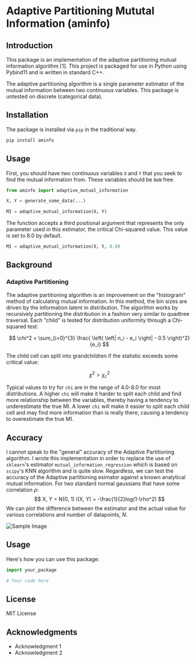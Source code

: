 # Adaptive Partitioning Mututal Information (aminfo)

## Introduction

This package is an implementation of the adaptive partitioning mutual information algorithm [1]. This project is packaged for use in Python using Pybind11 and is written in standard C++. 

The adaptive partitioning algorithm is a single parameter estimator of the mutual information between two continuous variables. This package is untested on discrete (categorical data).

## Installation

The package is installed via `pip` in the traditional way.

```bash
pip install aminfo
```

## Usage

First, you should have two continuous variables `X` and `Y` that you seek to find the mutual information from. These variables should be `NaN` free.
```python
from aminfo import adaptive_mutual_information

X, Y = generate_some_data(...)

MI = adaptive_mutual_information(X, Y)
```

The function accepts a third positional argument that represents the only parameter used in this estimator, the critical Chi-squared value. This value is set to 8.0 by default.

```python
MI = adaptive_mutual_information(X, Y, 8.0)
```

## Background
### Adaptive Partitioning
The adaptive partitioning algorithm is an improvement on the "histogram" method of calculating mutual information. In this method, the bin sizes are driven by the information latent in distribution. The algorithm works by recursively partitioning the distribution in a fashion very similar to quadtree traversal. Each "child" is tested for distribution uniformity through a Chi-squared test:

$$
\chi^2 = \sum_{i=0}^{3} \frac{ \left( \left| n_i - e_i \right| - 0.5 \right)^2}{e_i}
$$

The child cell can split into grandchildren if the statistic exceeds some critical value:

$$
\chi^2 > \chi^2_c
$$

Typical values to try for `chi` are in the range of 4.0-8.0 for most distributions. A higher `chi` will make it harder to split each child and find more relationship between the variables, thereby having a tendency to underestimate the true MI. A lower `chi` will make it easier to split each child cell and may find more information than is really there, causing a tendency to overestimate the true MI. 

## Accuracy

I cannot speak to the "general" accuracy of the Adaptive Partitioning algorithm. I wrote this implementation in order to replace the use of `sklearn`'s estimator `mutual_information_regression` which is based on `scipy`'s KNN algorithm and is quite slow. Regardless, we can test the accuracy of the Adaptive partitioning esimator against a known analytical mutual information. For two standard normal gaussians that have some correlation $\rho$:
$$
X, Y = N(0, 1)
I(X, Y) = -\frac{1}{2}log(1-\rho^2)
$$
We can plot the difference between the estimator and the actual value for various correlations and number of datapoints, $N$.

![Sample Image](img/sample_image.png)

## Usage

Here's how you can use this package:

```python
import your_package

# Your code here
```

## License

MIT License

## Acknowledgments

- Acknowledgment 1
- Acknowledgment 2
